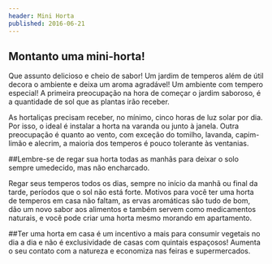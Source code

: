 ```yaml
---
header: Mini Horta 
published: 2016-06-21
---
```



## Montanto uma mini-horta!

Que assunto delicioso e cheio de sabor!
Um jardim de temperos além de útil decora o ambiente e deixa um aroma agradável!
Um ambiente com tempero especial!
A primeira preocupação na hora de começar o jardim saboroso, é a quantidade de sol que as plantas irão receber.

As hortaliças precisam receber, no mínimo, cinco horas de luz solar por dia. Por isso, o ideal é instalar a horta na varanda ou junto à janela. Outra preocupação é quanto ao vento, com exceção do tomilho, lavanda, capim-limão e alecrim, a maioria dos temperos é pouco tolerante às ventanias.

##Lembre-se de regar sua horta todas as manhãs para deixar o solo sempre umedecido, mas não encharcado.

Regar seus temperos todos os dias, sempre no início da manhã ou final da tarde, períodos que o sol não está forte.
Motivos para você ter uma horta de temperos em casa não faltam, as ervas aromáticas são tudo de bom, dão um novo sabor aos alimentos e também servem como medicamentos naturais, e você pode criar uma horta mesmo morando em apartamento.


##Ter uma horta em casa é um incentivo a mais para consumir vegetais no dia a dia e não é exclusividade de casas com quintais espaçosos! Aumenta o seu contato com a natureza e economiza nas feiras e supermercados.
